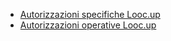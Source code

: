 - [Autorizzazioni specifiche Looc.up](Sorgenti/DOC/TA/B£AMO/B£AUTO_05A)
- [Autorizzazioni operative Looc.up](Sorgenti/DOC/TA/B£AMO/B£AUTO_05B)

